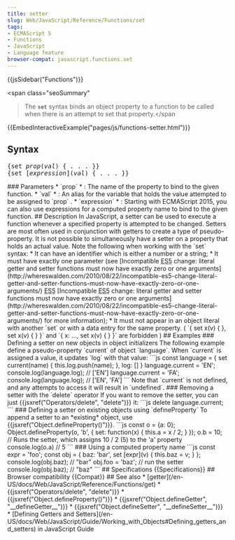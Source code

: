 ```yaml
---
title: setter
slug: Web/JavaScript/Reference/Functions/set
tags:
- ECMAScript 5
- Functions
- JavaScript
- Language feature
browser-compat: javascript.functions.set
---
```

{{jsSidebar("Functions")}}

<span class="seoSummary"

> The <strong><code>set</code></strong> syntax binds an object property to a
> function to be called when there is an attempt to set that property.</span

{{EmbedInteractiveExample("pages/js/functions-setter.html")}}

## Syntax

<pre class="brush: js">
{set <var>prop</var>(<var>val</var>) { . . . }}
{set [<var>expression</var>](<var>val</var>) { . . . }}</pre
>


### Parameters

*   `prop`
    *   : 
        The name of the property to bind to the given function.
*   `val`
    *   : 
        An alias for the variable that holds the value attempted to be assigned to

        `prop`
        .
*   `expression`
    *   : 
        Starting with ECMAScript 2015, you can also use expressions for a computed property
        name to bind to the given function.

## Description

In JavaScript, a setter can be used to execute a function whenever a specified property
is attempted to be changed. Setters are most often used in conjunction with getters to
create a type of pseudo-property. It is not possible to simultaneously have a setter on
a property that holds an actual value.

Note the following when working with the `set` syntax:

*   It can have an identifier which is either a number or a string;
*   It must have exactly one parameter (see [Incompatible <abbr title="ECMAScript 5th edition">ES5</abbr>
     change: literal getter and setter
    functions must now have exactly zero or one arguments](http://whereswalden.com/2010/08/22/incompatible-es5-change-literal-getter-and-setter-functions-must-now-have-exactly-zero-or-one-arguments/)

    <abbr title="ECMAScript 5th edition">ES5</abbr>


    [Incompatible <abbr title="ECMAScript 5th edition">ES5</abbr>
     change: literal getter and setter
    functions must now have exactly zero or one arguments](http://whereswalden.com/2010/08/22/incompatible-es5-change-literal-getter-and-setter-functions-must-now-have-exactly-zero-or-one-arguments/) for more information);
*   It must not appear in an object literal with another `set` or with a
    data entry for the same property. ( `{ set x(v) { }, set x(v) { } }` and
    `{ x: ..., set x(v) { } }` are forbidden )

## Examples

### Defining a setter on new objects in object initializers

The following example define a pseudo-property `current` of object
`language`. When `current` is assigned a value, it updates
`log` with that value:



```js
const language = {
  set current(name) {
    this.log.push(name);
  },
  log: []
}

language.current = 'EN';
console.log(language.log); // ['EN']

language.current = 'FA';
console.log(language.log); // ['EN', 'FA']
```

Note that `current` is not defined, and any attempts to access it will
result in `undefined`.

### Removing a setter with the `delete` operator

If you want to remove the setter, you can just {{jsxref("Operators/delete", "delete")}}
it:



```js
delete language.current;
```

### Defining a setter on existing objects using `defineProperty`

To append a setter to an *existing* object, use
{{jsxref("Object.defineProperty()")}}.



```js
const o = {a: 0};

Object.defineProperty(o, 'b', {
  set: function(x) { this.a = x / 2; }
});

o.b = 10;
//  Runs the setter, which assigns 10 / 2 (5) to the 'a' property

console.log(o.a)
//  5
```

### Using a computed property name



```js
const expr = 'foo';

const obj = {
  baz: 'bar',
  set [expr](v) { this.baz = v; }
};

console.log(obj.baz);
//  "bar"

obj.foo = 'baz';
//  run the setter

console.log(obj.baz);
//  "baz"
```

## Specifications

{{Specifications}}

## Browser compatibility

{{Compat}}

## See also

*   [getter](/en-US/docs/Web/JavaScript/Reference/Functions/get)
*   {{jsxref("Operators/delete", "delete")}}
*   {{jsxref("Object.defineProperty()")}}
*   {{jsxref("Object.defineGetter", "__defineGetter__")}}
*   {{jsxref("Object.defineSetter", "__defineSetter__")}}
*   [Defining
    Getters and Setters](/en-US/docs/Web/JavaScript/Guide/Working_with_Objects#Defining_getters_and_setters) in JavaScript Guide
